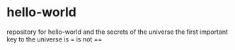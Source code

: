 # hello-world
repository for hello-world and the secrets of the universe
the first important key to the universe is = is not == 
